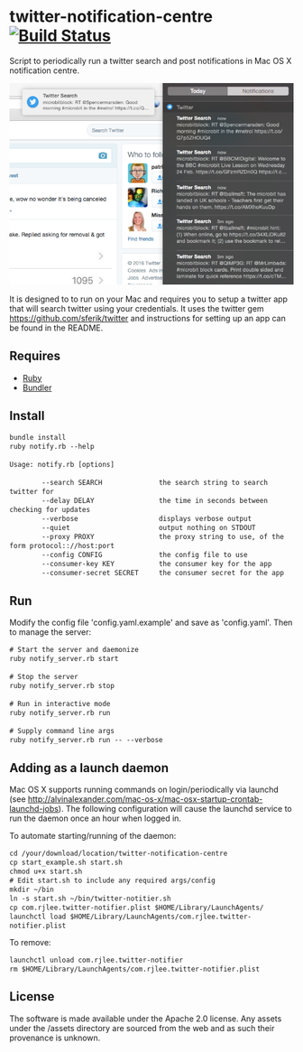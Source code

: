 # twitter-notification-centre [![Build Status](https://travis-ci.org/rjlee/twitter-notification-centre.svg?branch=master)](https://travis-ci.org/rjlee/twitter-notification-centre)

Script to periodically run a twitter search and post notifications in Mac OS X notification centre.

![Exmaple in notification centre](https://raw.githubusercontent.com/rjlee/twitter-notification-centre/master/assets/example.png "")

It is designed to to run on your Mac and requires you to setup a twitter app that will search twitter using your credentials.  It uses the twitter gem https://github.com/sferik/twitter and instructions for setting up an app can be found in the README.

## Requires

* [Ruby](https://www.ruby-lang.org/en/)
* [Bundler](http://bundler.io/)

## Install

```
bundle install
ruby notify.rb --help

Usage: notify.rb [options]

        --search SEARCH              the search string to search twitter for
        --delay DELAY                the time in seconds between checking for updates
        --verbose                    displays verbose output
        --quiet                      output nothing on STDOUT
        --proxy PROXY                the proxy string to use, of the form protocol:://host:port
        --config CONFIG              the config file to use
        --consumer-key KEY           the consumer key for the app
        --consumer-secret SECRET     the consumer secret for the app
```

## Run

Modify the config file 'config.yaml.example' and save as 'config.yaml'.  Then to manage the server:

```
# Start the server and daemonize
ruby notify_server.rb start

# Stop the server
ruby notify_server.rb stop

# Run in interactive mode
ruby notify_server.rb run

# Supply command line args
ruby notify_server.rb run -- --verbose
```

## Adding as a launch daemon

Mac OS X supports running commands on login/periodically via launchd (see http://alvinalexander.com/mac-os-x/mac-osx-startup-crontab-launchd-jobs).  The following configuration will cause the launchd service to run the daemon once an hour when logged in.

To automate starting/running of the daemon:

```
cd /your/download/location/twitter-notification-centre
cp start_example.sh start.sh
chmod u+x start.sh
# Edit start.sh to include any required args/config 
mkdir ~/bin
ln -s start.sh ~/bin/twitter-notitier.sh
cp com.rjlee.twitter-notifier.plist $HOME/Library/LaunchAgents/
launchctl load $HOME/Library/LaunchAgents/com.rjlee.twitter-notifier.plist
```

To remove:

```
launchctl unload com.rjlee.twitter-notifier
rm $HOME/Library/LaunchAgents/com.rjlee.twitter-notifier.plist
```

## License

The software is made available under the Apache 2.0 license.  Any assets under the /assets directory are sourced from the web and as such their provenance is unknown.
